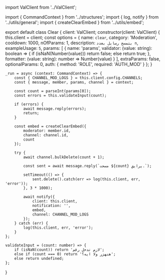 import ValClient from '../ValClient';

import { CommandContext } from '../structures';
import { log, notify } from '../utils/general';
import { createClearEmbed } from '../utils/embed';

export default class Clear {
	client: ValClient;
	constructor(client: ValClient) {
		this.client = client;
		const options = {
			name: `clear`,
			category: 'Moderation',
			cooldown: 1000,
			nOfParams: 1,
			description: `بتمسح رسايل بعدد n`,
			exampleUsage: `5`,
			params: [
				{
					name: 'params',
					validator: (value: string): boolean => {
						if (isNaN(Number(value))) return false;
						else return true;
					},
					formatter: (value: string): number => Number(value)
				}
			],
			extraParams: false,
			optionalParams: 0,
			auth: {
				method: 'ROLE',
				required: 'AUTH_MOD'
			}
		};
	}

	_run = async (context: CommandContext) => {
		const { CHANNEL_MOD_LOGS } = this.client.config.CHANNELS;
		const { message, member, params, channel } = context;

		const count = parseInt(params[0]);
		const errors = this.validateInput(count);

		if (errors) {
			await message.reply(errors);
			return;
		}

		const embed = createClearEmbed({
			moderator: member.id,
			channel: channel.id,
			count
		});

		try {
			await channel.bulkDelete(count + 1);

			const sent = await message.reply(`مسحت ${count} يرايق.`);

			setTimeout(() => {
				sent.delete().catch(err => log(this.client, err, 'error'));
			}, 3 * 1000);

			await notify({
				client: this.client,
				notification: '',
				embed,
				channel: CHANNEL_MOD_LOGS
			});
		} catch (err) {
			log(this.client, err, 'error');
		}
	};

	validateInput = (count: number) => {
		if (isNaN(count)) return 'لازم تدخل رقم';
		else if (count === 0) return 'هنهزر ولا ايه؟';
		else return undefined;
	};
}
